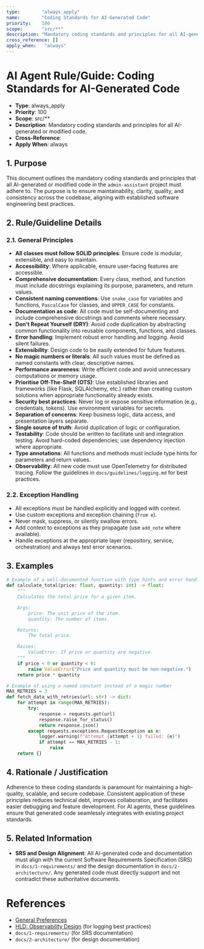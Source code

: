 ```yaml
---
type:        "always_apply"
name:        "Coding Standards for AI-Generated Code"
priority:    100
scope:       "src/**"
description: "Mandatory coding standards and principles for all AI-generated or modified code."
cross_reference: []
apply_when:   "always"
---
```


# AI Agent Rule/Guide: Coding Standards for AI-Generated Code

- **Type**: always_apply
- **Priority**: 100
- **Scope**: src/**
- **Description**: Mandatory coding standards and principles for all AI-generated or modified code.
- **Cross-Reference**:
- **Apply When**: always

## 1. Purpose

This document outlines the mandatory coding standards and principles that all AI-generated or modified code in the `admin-assistant` project must adhere to. The
purpose is to ensure maintainability, clarity, quality, and consistency across the codebase, aligning with established software engineering best practices.

## 2. Rule/Guideline Details

### 2.1. General Principles

- **All classes must follow SOLID principles**: Ensure code is modular, extensible, and easy to maintain.
- **Accessibility**: Where applicable, ensure user-facing features are accessible.
- **Comprehensive documentation**: Every class, method, and function must include docstrings explaining its purpose, parameters, and return values.
- **Consistent naming conventions**: Use `snake_case` for variables and functions, `PascalCase` for classes, and `UPPER_CASE` for constants.
- **Documentation as code**: All code must be self-documenting and include comprehensive docstrings and comments where necessary.
- **Don't Repeat Yourself (DRY)**: Avoid code duplication by abstracting common functionality into reusable components, functions, and classes.
- **Error handling**: Implement robust error handling and logging. Avoid silent failures.
- **Extensibility**: Design code to be easily extended for future features.
- **No magic numbers or literals**: All such values must be defined as named constants with clear, descriptive names.
- **Performance awareness**: Write efficient code and avoid unnecessary computations or memory usage.
- **Prioritise Off-The-Shelf (OTS)**: Use established libraries and frameworks (like Flask, SQLAlchemy, etc.) rather than creating custom solutions when
  appropriate functionality already exists.
- **Security best practices**: Never log or expose sensitive information (e.g., credentials, tokens). Use environment variables for secrets.
- **Separation of concerns**: Keep business logic, data access, and presentation layers separate.
- **Single source of truth**: Avoid duplication of logic or configuration.
- **Testability**: Code should be written to facilitate unit and integration testing. Avoid hard-coded dependencies; use dependency injection where appropriate.
- **Type annotations**: All functions and methods must include type hints for parameters and return values.
- **Observability**: All new code must use OpenTelemetry for distributed tracing. Follow the guidelines in `docs/guidelines/logging.md` for best practices.

### 2.2. Exception Handling

- All exceptions must be handled explicitly and logged with context.
- Use custom exceptions and exception chaining (`from e`).
- Never mask, suppress, or silently swallow errors.
- Add context to exceptions as they propagate (use `add_note` where available).
- Handle exceptions at the appropriate layer (repository, service, orchestration) and always test error scenarios.

## 3. Examples

```python
# Example of a well-documented function with type hints and error handling
def calculate_total(price: float, quantity: int) -> float:
    """
    Calculates the total price for a given item.

    Args:
        price: The unit price of the item.
        quantity: The number of items.

    Returns:
        The total price.

    Raises:
        ValueError: If price or quantity are negative.
    """
    if price < 0 or quantity < 0:
        raise ValueError("Price and quantity must be non-negative.")
    return price * quantity

# Example of using a named constant instead of a magic number
MAX_RETRIES = 3
def fetch_data_with_retries(url: str) -> dict:
    for attempt in range(MAX_RETRIES):
        try:
            response = requests.get(url)
            response.raise_for_status()
            return response.json()
        except requests.exceptions.RequestException as e:
            logger.warning(f"Attempt {attempt + 1} failed: {e}")
            if attempt == MAX_RETRIES - 1:
                raise
    return {}
```

## 4. Rationale / Justification

Adherence to these coding standards is paramount for maintaining a high-quality, scalable, and secure codebase. Consistent application of these principles
reduces technical debt, improves collaboration, and facilitates easier debugging and feature development. For AI agents, these guidelines ensure that generated
code seamlessly integrates with existing project standards.

## 5. Related Information

- **SRS and Design Alignment**: All AI-generated code and documentation must align with the current Software Requirements Specification (SRS) in
  `docs/1-requirements/` and the design documentation in `docs/2-architecture/`. Any generated code must directly support and not contradict these authoritative
  documents.

# References

- [General Preferences](./AGENT-GUIDE-General-Preferences.md)
- [HLD: Observability Design](../../2-architecture/ARCH-002-Observability.md) (for logging best practices)
- `docs/1-requirements/` (for SRS documentation)
- `docs/2-architecture/` (for design documentation)